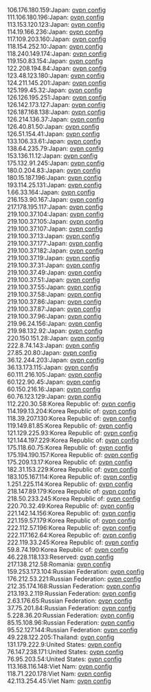 106.176.180.159:Japan: [ovpn config](vpn/106_176_180_159.ovpn)  
111.106.180.196:Japan: [ovpn config](vpn/111_106_180_196.ovpn)  
113.153.120.123:Japan: [ovpn config](vpn/113_153_120_123.ovpn)  
114.19.166.236:Japan: [ovpn config](vpn/114_19_166_236.ovpn)  
117.109.203.160:Japan: [ovpn config](vpn/117_109_203_160.ovpn)  
118.154.252.10:Japan: [ovpn config](vpn/118_154_252_10.ovpn)  
118.240.149.174:Japan: [ovpn config](vpn/118_240_149_174.ovpn)  
119.150.83.154:Japan: [ovpn config](vpn/119_150_83_154.ovpn)  
122.208.194.84:Japan: [ovpn config](vpn/122_208_194_84.ovpn)  
123.48.123.180:Japan: [ovpn config](vpn/123_48_123_180.ovpn)  
124.211.145.201:Japan: [ovpn config](vpn/124_211_145_201.ovpn)  
125.199.45.32:Japan: [ovpn config](vpn/125_199_45_32.ovpn)  
126.126.195.251:Japan: [ovpn config](vpn/126_126_195_251.ovpn)  
126.142.173.127:Japan: [ovpn config](vpn/126_142_173_127.ovpn)  
126.187.168.138:Japan: [ovpn config](vpn/126_187_168_138.ovpn)  
126.214.136.37:Japan: [ovpn config](vpn/126_214_136_37.ovpn)  
126.40.81.50:Japan: [ovpn config](vpn/126_40_81_50.ovpn)  
126.51.154.41:Japan: [ovpn config](vpn/126_51_154_41.ovpn)  
133.106.33.61:Japan: [ovpn config](vpn/133_106_33_61.ovpn)  
138.64.235.79:Japan: [ovpn config](vpn/138_64_235_79.ovpn)  
153.136.11.12:Japan: [ovpn config](vpn/153_136_11_12.ovpn)  
175.132.91.245:Japan: [ovpn config](vpn/175_132_91_245.ovpn)  
180.0.204.83:Japan: [ovpn config](vpn/180_0_204_83.ovpn)  
180.15.187.196:Japan: [ovpn config](vpn/180_15_187_196.ovpn)  
193.114.25.131:Japan: [ovpn config](vpn/193_114_25_131.ovpn)  
1.66.33.164:Japan: [ovpn config](vpn/1_66_33_164.ovpn)  
216.153.90.167:Japan: [ovpn config](vpn/216_153_90_167.ovpn)  
217.178.195.117:Japan: [ovpn config](vpn/217_178_195_117.ovpn)  
219.100.37.104:Japan: [ovpn config](vpn/219_100_37_104.ovpn)  
219.100.37.105:Japan: [ovpn config](vpn/219_100_37_105.ovpn)  
219.100.37.107:Japan: [ovpn config](vpn/219_100_37_107.ovpn)  
219.100.37.13:Japan: [ovpn config](vpn/219_100_37_13.ovpn)  
219.100.37.177:Japan: [ovpn config](vpn/219_100_37_177.ovpn)  
219.100.37.182:Japan: [ovpn config](vpn/219_100_37_182.ovpn)  
219.100.37.19:Japan: [ovpn config](vpn/219_100_37_19.ovpn)  
219.100.37.31:Japan: [ovpn config](vpn/219_100_37_31.ovpn)  
219.100.37.49:Japan: [ovpn config](vpn/219_100_37_49.ovpn)  
219.100.37.51:Japan: [ovpn config](vpn/219_100_37_51.ovpn)  
219.100.37.55:Japan: [ovpn config](vpn/219_100_37_55.ovpn)  
219.100.37.58:Japan: [ovpn config](vpn/219_100_37_58.ovpn)  
219.100.37.86:Japan: [ovpn config](vpn/219_100_37_86.ovpn)  
219.100.37.87:Japan: [ovpn config](vpn/219_100_37_87.ovpn)  
219.100.37.96:Japan: [ovpn config](vpn/219_100_37_96.ovpn)  
219.96.24.156:Japan: [ovpn config](vpn/219_96_24_156.ovpn)  
219.98.132.92:Japan: [ovpn config](vpn/219_98_132_92.ovpn)  
220.150.151.28:Japan: [ovpn config](vpn/220_150_151_28.ovpn)  
222.8.74.143:Japan: [ovpn config](vpn/222_8_74_143.ovpn)  
27.85.20.80:Japan: [ovpn config](vpn/27_85_20_80.ovpn)  
36.12.244.203:Japan: [ovpn config](vpn/36_12_244_203.ovpn)  
36.13.173.115:Japan: [ovpn config](vpn/36_13_173_115.ovpn)  
60.111.216.105:Japan: [ovpn config](vpn/60_111_216_105.ovpn)  
60.122.90.45:Japan: [ovpn config](vpn/60_122_90_45.ovpn)  
60.150.216.16:Japan: [ovpn config](vpn/60_150_216_16.ovpn)  
60.76.123.129:Japan: [ovpn config](vpn/60_76_123_129.ovpn)  
112.220.30.58:Korea Republic of: [ovpn config](vpn/112_220_30_58.ovpn)  
114.199.13.204:Korea Republic of: [ovpn config](vpn/114_199_13_204.ovpn)  
118.39.207.130:Korea Republic of: [ovpn config](vpn/118_39_207_130.ovpn)  
119.149.81.85:Korea Republic of: [ovpn config](vpn/119_149_81_85.ovpn)  
121.129.225.93:Korea Republic of: [ovpn config](vpn/121_129_225_93.ovpn)  
121.144.197.229:Korea Republic of: [ovpn config](vpn/121_144_197_229.ovpn)  
175.118.60.75:Korea Republic of: [ovpn config](vpn/175_118_60_75.ovpn)  
175.194.190.157:Korea Republic of: [ovpn config](vpn/175_194_190_157.ovpn)  
175.209.13.17:Korea Republic of: [ovpn config](vpn/175_209_13_17.ovpn)  
182.31.153.229:Korea Republic of: [ovpn config](vpn/182_31_153_229.ovpn)  
183.105.167.114:Korea Republic of: [ovpn config](vpn/183_105_167_114.ovpn)  
1.251.225.114:Korea Republic of: [ovpn config](vpn/1_251_225_114.ovpn)  
218.147.89.179:Korea Republic of: [ovpn config](vpn/218_147_89_179.ovpn)  
218.50.233.245:Korea Republic of: [ovpn config](vpn/218_50_233_245.ovpn)  
220.70.32.49:Korea Republic of: [ovpn config](vpn/220_70_32_49.ovpn)  
221.142.14.156:Korea Republic of: [ovpn config](vpn/221_142_14_156.ovpn)  
221.159.57.179:Korea Republic of: [ovpn config](vpn/221_159_57_179.ovpn)  
222.112.57.196:Korea Republic of: [ovpn config](vpn/222_112_57_196.ovpn)  
222.117.162.64:Korea Republic of: [ovpn config](vpn/222_117_162_64.ovpn)  
222.119.33.245:Korea Republic of: [ovpn config](vpn/222_119_33_245.ovpn)  
59.8.74.190:Korea Republic of: [ovpn config](vpn/59_8_74_190.ovpn)  
46.228.118.133:Reserved: [ovpn config](vpn/46_228_118_133.ovpn)  
217.138.212.58:Romania: [ovpn config](vpn/217_138_212_58.ovpn)  
159.253.173.104:Russian Federation: [ovpn config](vpn/159_253_173_104.ovpn)  
176.212.53.221:Russian Federation: [ovpn config](vpn/176_212_53_221.ovpn)  
212.35.174.168:Russian Federation: [ovpn config](vpn/212_35_174_168.ovpn)  
213.193.2.119:Russian Federation: [ovpn config](vpn/213_193_2_119.ovpn)  
2.63.176.65:Russian Federation: [ovpn config](vpn/2_63_176_65.ovpn)  
37.75.201.84:Russian Federation: [ovpn config](vpn/37_75_201_84.ovpn)  
5.228.36.20:Russian Federation: [ovpn config](vpn/5_228_36_20.ovpn)  
85.15.108.96:Russian Federation: [ovpn config](vpn/85_15_108_96.ovpn)  
95.52.127.144:Russian Federation: [ovpn config](vpn/95_52_127_144.ovpn)  
49.228.122.205:Thailand: [ovpn config](vpn/49_228_122_205.ovpn)  
131.179.222.9:United States: [ovpn config](vpn/131_179_222_9.ovpn)  
76.147.238.171:United States: [ovpn config](vpn/76_147_238_171.ovpn)  
76.95.203.54:United States: [ovpn config](vpn/76_95_203_54.ovpn)  
113.168.116.148:Viet Nam: [ovpn config](vpn/113_168_116_148.ovpn)  
118.71.220.178:Viet Nam: [ovpn config](vpn/118_71_220_178.ovpn)  
42.113.254.45:Viet Nam: [ovpn config](vpn/42_113_254_45.ovpn)  
